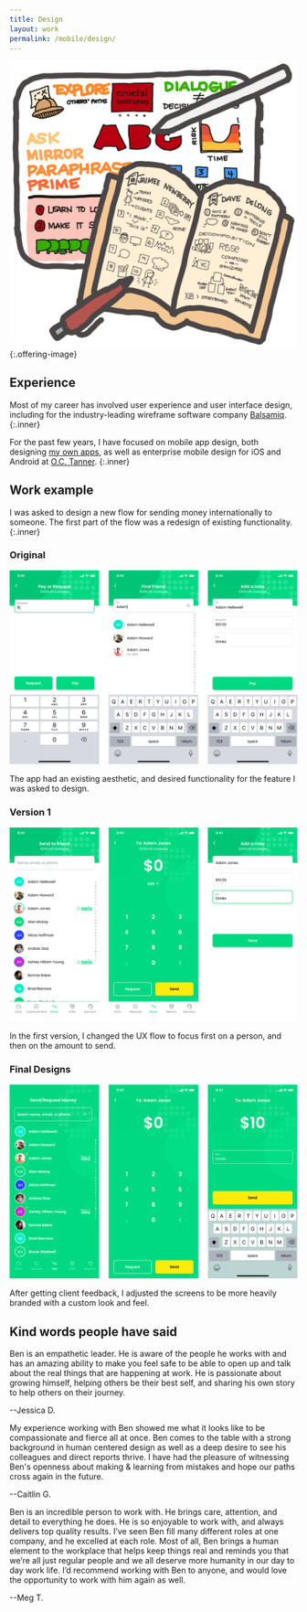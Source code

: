 ```yaml
---
title: Design
layout: work
permalink: /mobile/design/
---
```


![Design](/assets/images/sketchnotes-hover.png){:.offering-image}

## Experience

Most of my career has involved user experience and user interface design, including for the industry-leading wireframe software company [Balsamiq](https://balsamiq.com).
{:.inner}

For the past few years, I have focused on mobile app design, both designing [my own apps](/apps/), as well as enterprise mobile design for iOS and Android at [O.C.&nbsp;Tanner](https://www.octanner.com).
{:.inner}


## Work example

I was asked to design a new flow for sending money internationally to someone. The first part of the flow was a redesign of existing functionality.
{:.inner}

<div class="entries-grid">
    <div class="entry">
        <h3 class="entry-title">Original</h3>
        <img src="/assets/images/original-design.png" class="entry-image" alt="Original designs">
        <p class="entry-excerpt">The app had an existing aesthetic, and desired functionality for the feature I was asked to design.</p>
    </div>
    <div class="entry">
        <h3 class="entry-title">Version 1</h3>
        <img src="/assets/images/version-one.png" class="entry-image" alt="Design iteration">
        <p class="entry-excerpt">In the first version, I changed the UX flow to focus first on a person, and then on the amount to send.</p>
    </div>
    <div class="entry">
        <h3 class="entry-title">Final Designs</h3>
        <img src="/assets/images/final-design.png" class="entry-image" alt="Final designs">
        <p class="entry-excerpt">After getting client feedback, I adjusted the screens to be more heavily branded with a custom look and feel.</p>
    </div>
</div>


## Kind words people have said

<div class="entries-grid">
    <div class="entry">
        <p>Ben is an empathetic leader. He is aware of the people he works with and has an amazing ability to make you feel safe to be able to open up and talk about the real things that are happening at work. He is passionate about growing himself, helping others be their best self, and sharing his own story to help others on their journey.</p>
        <p class="entry-meta">--Jessica D.</p>
    </div>
    <div class="entry">
        <p>My experience working with Ben showed me what it looks like to be compassionate and fierce all at once. Ben comes to the table with a strong background in human centered design as well as a deep desire to see his colleagues and direct reports thrive. I have had the pleasure of witnessing Ben's openness about making & learning from mistakes and hope our paths cross again in the future.
        </p>        
        <p class="entry-meta">--Caitlin G.</p>
    </div>        
    <div class="entry">
        <p>Ben is an incredible person to work with. He brings care, attention, and detail to everything he does. He is so enjoyable to work with, and always delivers top quality results. I’ve seen Ben fill many different roles at one company, and he excelled at each role. Most of all, Ben brings a human element to the workplace that helps keep things real and reminds you that we’re all just regular people and we all deserve more humanity in our day to day work life. I’d recommend working with Ben to anyone, and would love the opportunity to work with him again as well.</p>
        <p class="entry-meta">--Meg T.</p>
    </div>
</div>
